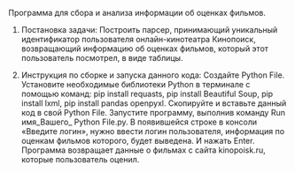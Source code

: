 Программа для сбора и анализа информации об оценках фильмов.
1.	Постановка задачи: 
Построить парсер, принимающий уникальный идентификатор пользователя онлайн-кинотеатра Кинопоиск, возвращающий информацию об оценках фильмов, который этот пользователь посмотрел, в виде таблицы.

2.	Инструкция по сборке и запуска данного кода:
Создайте Python File.
Установите необходимые библиотеки Python в терминале с помощью команд: pip install requasts, pip install Beautiful Soup, pip install lxml, pip install pandas openpyxl.
Скопируйте и вставьте данный код в свой Python File. Запустите программу, выполнив команду Run имя_Вашего_ Python File.py. В появившейся строке в консоли «Введите логин», нужно ввести логин пользователя, информация по оценкам фильмов которого, будет выведена. И нажать Enter.
Программа возвращает данные о фильмах с сайта kinopoisk.ru, которые пользователь оценил. 
